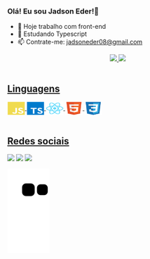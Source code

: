 ### Olá! Eu sou Jadson Eder!👋




- 🔭 Hoje trabalho com front-end
- 🌱 Estudando Typescript
- 📫 Contrate-me: jadsoneder08@gmail.com


<div align="center">
  <a href="https://github.com/JadsonEder-dev">
  <img height="180em" src="https://github-readme-stats.vercel.app/api?username=JadsonEder-dev&show_icons=true&theme=dark&include_all_commits=true&count_private=true"/>
  <img height="180em" src="https://github-readme-stats.vercel.app/api/top-langs/?username=jadsoneder-dev&layout=compact&langs_count=7&theme=dark"/>
</div> <br>

  <h2> Linguagens </h2>
  
<div>
  <img align="center" alt="Jadson-Js" height="30" width="40" src="https://raw.githubusercontent.com/devicons/devicon/master/icons/javascript/javascript-plain.svg">
  <img align="center" alt="Jadson-Ts" height="30" width="40" src="https://raw.githubusercontent.com/devicons/devicon/master/icons/typescript/typescript-plain.svg">
  <img align="center" alt="Rafa-React" height="30" width="40" src="https://raw.githubusercontent.com/devicons/devicon/master/icons/react/react-original.svg">
  <img align="center" alt="Jadson-HTML" height="30" width="40" src="https://raw.githubusercontent.com/devicons/devicon/master/icons/html5/html5-original.svg">
  <img align="center" alt="Jadson-CSS" height="30" width="40" src="https://raw.githubusercontent.com/devicons/devicon/master/icons/css3/css3-original.svg">
</div> <br>
 
  <h2> Redes sociais </h2>
  
<div> 
  
  <a href="https://instagram.com/jadson_eder08" target="_blank"><img src="https://img.shields.io/badge/-Instagram-%23E4405F?style=for-the-badge&logo=instagram&logoColor=white" target="_blank"></a>
  <a href = "mailto:jadsoneder08@gmail.com"><img src="https://img.shields.io/badge/-Gmail-%23333?style=for-the-badge&logo=gmail&logoColor=white" target="_blank"></a>
  <a href="https://www.linkedin.com/in/jadson-eder08/" target="_blank"><img src="https://img.shields.io/badge/-LinkedIn-%230077B5?style=for-the-badge&logo=linkedin&logoColor=white" target="_blank"></a> 
  
  ![Snake animation](https://github.com/jadsoneder-dev/jadsoneder-dev/blob/output/github-contribution-grid-snake.svg)
  </div>
  
  

